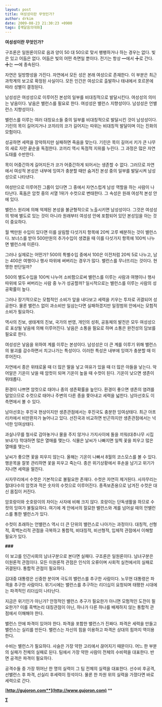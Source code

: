 ```yaml
---
layout: post
title: 여성성이란 무엇인가?
author: drkim
date: 2009-08-23 21:30:23 +0900
tags: [깨달음의대화]
---
```

**여성성이란 무엇인가?**

구조론은 일원론이므로 음과 양이 50 대 50으로 맞서 팽팽하거나 하는 경우는 없다. 빛은 있고 어둠은 없다. 어둠은 빛의 어떤 측면일 뿐이다. 전기는 항상 ━에서 ╋로 간다. ╋는 ━에 종속된다.

자연은 일방향성을 가진다. 자연에서 모든 성은 본래 여성으로 존재한다. 이 부분은 최근 과학계의 보고로 확정된 사실이다. 모든 인간은 여성으로 출발하나 태내에서 호르몬에 따라 성별이 결정된다. 

남성성은 여성성으로 이루어진 본성의 일부를 비대칭적으로 발달시킨다. 여성성의 의미는 낳음이다. 낳음은 밸런스를 필요로 한다. 여성성은 밸런스 지향성이다. 남성성은 언밸런스 지향성이다. 

밸런스를 이루는 여러 대칭요소들 중의 일부를 비대칭적으로 발달시킨 것이 남성성이다. 기린의 목이 길어지거나 코끼리의 코가 길어지는 따위는 비대칭적 발달이며 이는 진화의 모험이다. 

성공하면 세력을 장악하지만 실패하면 죽음을 맞는다. 기린은 목이 길어서 키가 큰 나무의 새로 자란 끝순을 독점한다. 코끼리 역시 독점적 지위를 누린다. 그 과정은 많은 자연도태를 수반한다. 

목이 어중간하게 길어지든가 코가 어중간하게 되어서는 생존할 수 없다. 그러므로 자연에서 여성적 본성은 내부에 잉여가 충분할 때만 숨겨진 본성 중의 일부를 발달시켜 남성성으로 나타낸다.

여성만으로 이루어진 그룹이 있다면 그 중에서 자연스럽게 남성 역할을 하는 사람이 나타난다. 혹돔은 암컷 중의 서열 1위가 수컷으로 변태한다. 그 속성은 원래 여성적 본성 안에 있다.

밸런스 원리에 의해 억제된 본성을 불균형적으로 노출시키면 남성성이다. 그것은 여성성의 밖에 별도로 있는 것이 아니라 원래부터 여성성 안에 포함되어 있던 본성임을 아는 것이 중요하다.

월 백만원 수입이 있다면 이를 살림할 다섯가지 항목에 20씩 고루 배분하는 것이 밸런스다. 보너스를 받아 500만원의 추가수입이 생겼을 때 이를 다섯가지 항목에 100씩 나누면 밸런스에 이른다.

그러나 실제로는 어떤가? 500의 특별수입 중에서 100은 이전처럼 20씩 5로 나누고, 남는 400은 여행이나 행사 따위에 써버리는 경우가 많다. 밸런스를 무너뜨리는 것이다. 현명한 판단일까? 

500의 별도수입을 100씩 나누어 소비함으로써 밸런스를 이루는 사람과 여행이나 행사 따위에 모두 써버리는 사람 중 누가 성공할까? 일시적으로는 밸런스를 이루는 사람의 성공확률이 높다. 

그러나 장기적으로는 모험적인 소비가 앞을 내다보고 세력을 키우는 투자로 귀결되어 성공한다. 물론 밸런스 없이 과소비만 일삼는다면 실패하겠지만 일정범위 안에서는 모험적 소비가 필요하다.

역사의 진보, 생태계의 진보, 국가의 번영, 개인의 성취, 공동체의 발전은 모두 여성성으로 표상될 낳음에 의해 이루어진다. 낳음은 소통을 필요로 하며 소통은 완전성의 담보를 필요로 한다.

여성성은 낳음을 위하여 계를 이루는 본성이다. 남성성은 더 큰 계를 이루기 위해 밸런스의 붕괴를 감수하면서 치고나가는 특성이다. 이러한 특성은 내부에 잉여가 충분할 때 이루어진다.

자연에서 종은 위태로울 때 더 많은 딸을 낳고 여유가 있을 때 더 많은 아들을 낳는다. 악어알은 기온이 낮을 때 암컷이 되며 기온이 높을 때 수컷이 된다. 기온이 낮으면 생존이 위태롭다.

환경이 나쁘면 암컷으로 태어나 종의 생존확률을 높인다. 환경이 좋으면 생존의 염려를 덜었으므로 수컷으로 태어나 주변의 다른 종을 쫓아내고 세력을 넓힌다. 남아선호도 이 측면에서 볼 수 있다. 

남아선호는 후진국 현상이지만 생존관점에서는 후진국도 충분한 잉여상태다. 최근 아프리카에서 비만환자가 늘어나고 있다. 선진국과 비교하면 빈곤하지만 생존관점에서는 넉넉한 잉여상태다. 

과실나무를 철사로 감아놓거나 물을 주지 않거나 가지사이에 돌을 끼워(대추나무 시집보내기) 학대하면 많은 열매를 맺는다. 식물은 날씨가 나빠지면 일찍 꽃을 피우고 많은 열매를 맺는다. 

날씨가 좋으면 꽃을 피우지 않는다. 올해는 기온이 나빠서 8월의 코스모스를 볼 수 있다. 행운목을 잘못 관리하면 꽃을 피우고 죽는다. 종은 위기상황에서 후손을 남기고 위기가 지나면 세력을 떨친다. 

사자무리에서 수컷은 기본적으로 불필요한 존재다. 수컷은 자연히 제거된다. 사자무리는 절대다수의 암컷과 적은 숫자의 수컷으로 이루어진다. 종족보존용으로 남겨진 수컷은 대신 몸집이 커진다.

암호랑이와 숫호랑이의 차이는 사자에 비해 크지 않다. 호랑이는 단독생활을 하므로 수컷의 잉여가 불필요하다. 여기에 계 안에서의 절묘한 밸런스와 계를 넘어설 때의 언밸런스를 통한 밸런스가 있다.

수컷이 초래하는 언밸런스 역시 더 큰 단위의 밸런스로 나아가는 과정이다. 대칭적, 선형적, 흑백논리적 관점을 극복하고 통합적, 비대칭적, 비선형적, 입체적 관점에서 이해할 필요가 있다.

**###**

이 보고를 인간사회의 남녀구분으로 본다면 실패다. 구조론은 일원론이다. 남녀구분은 이원론적 관점이다. 모든 이원론적 관점은 인식의 오류이며 사회적 실천에서의 실패로 귀결된다. 통합적 관점이 필요하다.

김대중 대통령은 신중한 분이며 극도의 밸런스를 추구한 사람이다. 노무현 대통령은 파격을 추구한 사람이다. 위기시에는 밸런스를 추구하는 리더십이 요청되며 태평한 시대에는 파격적인 리더십이 나타난다.

지금은 위기인가 아닌가? 안정적인 밸런스 추구가 필요한가 아니면 모험적인 도전이 필요한가? 이를 흑백논리 대칭관점이 아닌, 하나가 다른 하나를 배제하지 않는 통합적 관점에서 이해해야 한다. 

밸런스 안에 파격이 있어야 한다. 파격을 포함한 밸런스가 진짜다. 파격은 세력을 만들고 밸런스는 실리를 만든다. 밸런스는 자신의 힘을 이용하고 파격은 상대의 힘까지 역이용한다. 

수비는 밸런스가 필요하다. 사슬은 가장 약한 고리에서 끊어지기 때문이다. 어느 한 부분의 실패가 전체의 실패로 된다. 팀에서 가장 약한 사람이 전체의 수비력을 대표한다. 반면 공격은 파격이 필요하다.

공격수들 중 가장 뛰어난 한 명의 실력이 그 팀 전체의 실력을 대표한다. 선수비 후공격, 선밸런스 후 파격, 선실리 후세력이 정석이다. 물론 한 차원 위의 실력을 가졌다면 바로 세력으로 간다.







[**http://gujoron.com**](http://www.gujoron.com)** 
**

**∑**